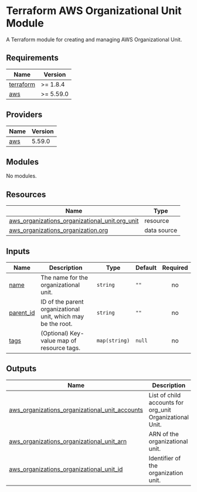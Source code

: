 <!-- BEGIN_TF_DOCS -->
# Terraform AWS Organizational Unit Module
A Terraform module for creating and managing AWS Organizational Unit.

## Requirements

| Name | Version |
|------|---------|
| <a name="requirement_terraform"></a> [terraform](#requirement\_terraform) | >= 1.8.4 |
| <a name="requirement_aws"></a> [aws](#requirement\_aws) | >= 5.59.0 |

## Providers

| Name | Version |
|------|---------|
| <a name="provider_aws"></a> [aws](#provider\_aws) | 5.59.0 |

## Modules

No modules.

## Resources

| Name | Type |
|------|------|
| [aws_organizations_organizational_unit.org_unit](https://registry.terraform.io/providers/hashicorp/aws/latest/docs/resources/organizations_organizational_unit) | resource |
| [aws_organizations_organization.org](https://registry.terraform.io/providers/hashicorp/aws/latest/docs/data-sources/organizations_organization) | data source |

## Inputs

| Name | Description | Type | Default | Required |
|------|-------------|------|---------|:--------:|
| <a name="input_name"></a> [name](#input\_name) | The name for the organizational unit. | `string` | `""` | no |
| <a name="input_parent_id"></a> [parent\_id](#input\_parent\_id) | ID of the parent organizational unit, which may be the root. | `string` | `""` | no |
| <a name="input_tags"></a> [tags](#input\_tags) | (Optional) Key-value map of resource tags. | `map(string)` | `null` | no |

## Outputs

| Name | Description |
|------|-------------|
| <a name="output_aws_organizations_organizational_unit_accounts"></a> [aws\_organizations\_organizational\_unit\_accounts](#output\_aws\_organizations\_organizational\_unit\_accounts) | List of child accounts for org\_unit Organizational Unit. |
| <a name="output_aws_organizations_organizational_unit_arn"></a> [aws\_organizations\_organizational\_unit\_arn](#output\_aws\_organizations\_organizational\_unit\_arn) | ARN of the organizational unit. |
| <a name="output_aws_organizations_organizational_unit_id"></a> [aws\_organizations\_organizational\_unit\_id](#output\_aws\_organizations\_organizational\_unit\_id) | Identifier of the organization unit. |
<!-- END_TF_DOCS -->
